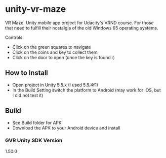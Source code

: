 # unity-vr-maze
VR Maze. Unity mobile app project for Udacity's VRND course.
For those that need to fulfill their nostalgia of the old Windows 95 operating systems.

Controls: 
 * Click on the green squares to navigate
 * Click on the coins and key to collect them
 * Click on the door to open (once the key is found :)

## How to Install
 * Open project in Unity 5.5.x (I used 5.5.4f1) 
 * In the Build Setting switch the platform to Android (may work for iOS, but I did not test it)
 
## Build
 * See Build folder for APK
 * Download the APK to your Android device and install

### GVR Unity SDK Version
1.50.0
